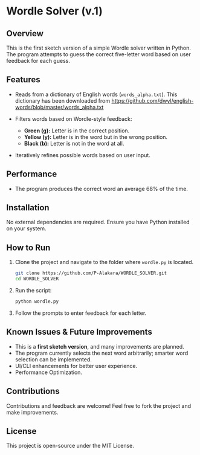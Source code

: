 # Wordle Solver (v.1)

## Overview
This is the first sketch version of a simple Wordle solver written in Python. The program attempts to guess the correct five-letter word based on user feedback for each guess.

## Features
- Reads from a dictionary of English words (`words_alpha.txt`). This dictionary has been downloaded from https://github.com/dwyl/english-words/blob/master/words_alpha.txt

- Filters words based on Wordle-style feedback:
  - **Green (g):** Letter is in the correct position.
  - **Yellow (y):** Letter is in the word but in the wrong position.
  - **Black (b):** Letter is not in the word at all.
- Iteratively refines possible words based on user input.
## Performance
- The program produces the correct word an average 68% of the time.

## Installation
No external dependencies are required. Ensure you have Python installed on your system.

## How to Run
1. Clone the project and navigate to the folder where `wordle.py` is located.
    ```sh
    git clone https://github.com/P-Alakara/WORDLE_SOLVER.git
    cd WORDLE_SOLVER
    ```
2. Run the script:
   ```sh
   python wordle.py
   ```
3. Follow the prompts to enter feedback for each letter.

## Known Issues & Future Improvements
- This is a **first sketch version**, and many improvements are planned.
- The program currently selects the next word arbitrarily; smarter word selection can be implemented.
- UI/CLI enhancements for better user experience.
- Performance Optimization.

## Contributions
Contributions and feedback are welcome! Feel free to fork the project and make improvements.

## License
This project is open-source under the MIT License.

